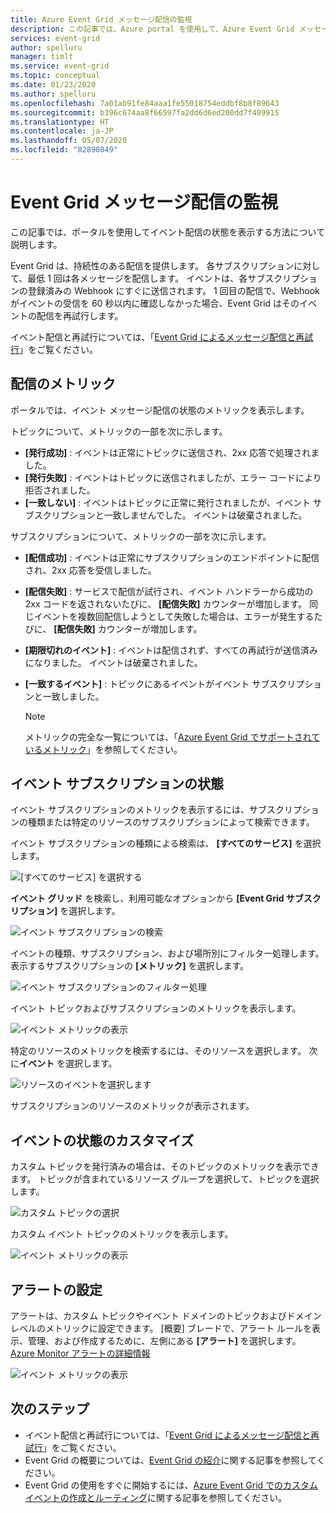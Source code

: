 ```yaml
---
title: Azure Event Grid メッセージ配信の監視
description: この記事では、Azure portal を使用して、Azure Event Grid メッセージの配信状態を確認する方法について説明します。
services: event-grid
author: spelluru
manager: timlt
ms.service: event-grid
ms.topic: conceptual
ms.date: 01/23/2020
ms.author: spelluru
ms.openlocfilehash: 7a01ab91fe84aaa1fe55018754eddbf8b8f89643
ms.sourcegitcommit: b396c674aa8f66597fa2dd6d6ed200dd7f409915
ms.translationtype: HT
ms.contentlocale: ja-JP
ms.lasthandoff: 05/07/2020
ms.locfileid: "82890849"
---
```

# <a name="monitor-event-grid-message-delivery"></a>Event Grid メッセージ配信の監視 

この記事では、ポータルを使用してイベント配信の状態を表示する方法について説明します。

Event Grid は、持続性のある配信を提供します。 各サブスクリプションに対して、最低 1 回は各メッセージを配信します。 イベントは、各サブスクリプションの登録済みの Webhook にすぐに送信されます。 1 回目の配信で、Webhook がイベントの受信を 60 秒以内に確認しなかった場合、Event Grid はそのイベントの配信を再試行します。

イベント配信と再試行については、「[Event Grid によるメッセージ配信と再試行](delivery-and-retry.md)」をご覧ください。

## <a name="delivery-metrics"></a>配信のメトリック

ポータルでは、イベント メッセージ配信の状態のメトリックを表示します。

トピックについて、メトリックの一部を次に示します。

* **[発行成功]** : イベントは正常にトピックに送信され、2xx 応答で処理されました。
* **[発行失敗]** : イベントはトピックに送信されましたが、エラー コードにより拒否されました。
* **[一致しない]** : イベントはトピックに正常に発行されましたが、イベント サブスクリプションと一致しませんでした。 イベントは破棄されました。

サブスクリプションについて、メトリックの一部を次に示します。

* **[配信成功]** : イベントは正常にサブスクリプションのエンドポイントに配信され、2xx 応答を受信しました。
* **[配信失敗]** : サービスで配信が試行され、イベント ハンドラーから成功の 2xx コードを返されないたびに、 **[配信失敗]** カウンターが増加します。 同じイベントを複数回配信しようとして失敗した場合は、エラーが発生するたびに、 **[配信失敗]** カウンターが増加します。
* **[期限切れのイベント]** : イベントは配信されず、すべての再試行が送信済みになりました。 イベントは破棄されました。
* **[一致するイベント]** : トピックにあるイベントがイベント サブスクリプションと一致しました。

    > [!NOTE]
    > メトリックの完全な一覧については、「[Azure Event Grid でサポートされているメトリック](metrics.md)」を参照してください。

## <a name="event-subscription-status"></a>イベント サブスクリプションの状態

イベント サブスクリプションのメトリックを表示するには、サブスクリプションの種類または特定のリソースのサブスクリプションによって検索できます。

イベント サブスクリプションの種類による検索は、 **[すべてのサービス]** を選択します。

![[すべてのサービス] を選択する](./media/monitor-event-delivery/all-services.png)

**イベント グリッド** を検索し、利用可能なオプションから **[Event Grid サブスクリプション]** を選択します。

![イベント サブスクリプションの検索](./media/monitor-event-delivery/search-and-select.png)

イベントの種類、サブスクリプション、および場所別にフィルター処理します。 表示するサブスクリプションの **[メトリック]** を選択します。

![イベント サブスクリプションのフィルター処理](./media/monitor-event-delivery/filter-events.png)

イベント トピックおよびサブスクリプションのメトリックを表示します。

![イベント メトリックの表示](./media/monitor-event-delivery/subscription-metrics.png)

特定のリソースのメトリックを検索するには、そのリソースを選択します。 次に**イベント** を選択します。

![リソースのイベントを選択します](./media/monitor-event-delivery/select-events.png)

サブスクリプションのリソースのメトリックが表示されます。

## <a name="custom-event-status"></a>イベントの状態のカスタマイズ

カスタム トピックを発行済みの場合は、そのトピックのメトリックを表示できます。 トピックが含まれているリソース グループを選択して、トピックを選択します。

![カスタム トピックの選択](./media/monitor-event-delivery/select-custom-topic.png)

カスタム イベント トピックのメトリックを表示します。

![イベント メトリックの表示](./media/monitor-event-delivery/custom-topic-metrics.png)

## <a name="set-alerts"></a>アラートの設定

アラートは、カスタム トピックやイベント ドメインのトピックおよびドメイン レベルのメトリックに設定できます。 [概要] ブレードで、アラート ルールを表示、管理、および作成するために、左側にある **[アラート]** を選択します。 [Azure Monitor アラートの詳細情報](../azure-monitor/platform/alerts-overview.md)

![イベント メトリックの表示](./media/monitor-event-delivery/select-alerts.png)

## <a name="next-steps"></a>次のステップ

* イベント配信と再試行については、「[Event Grid によるメッセージ配信と再試行](delivery-and-retry.md)」をご覧ください。
* Event Grid の概要については、[Event Grid の紹介](overview.md)に関する記事を参照してください。
* Event Grid の使用をすぐに開始するには、[Azure Event Grid でのカスタム イベントの作成とルーティング](custom-event-quickstart.md)に関する記事を参照してください。
